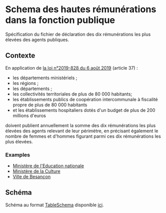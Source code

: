 <MenuSchema />

# Schema des hautes rémunérations dans la fonction publique

Spécification du fichier de déclaration des dix rémunérations les plus élevées des agents publiques.

## Contexte
En application de [la loi n°2019-828 du 6 août 2019](https://www.legifrance.gouv.fr/affichTexte.do?cidTexte=JORFTEXT000038889182&categorieLien=id) (article 37) : 

* les départements ministériels ;
* les régions ;
* les départements ;
* les collectivités territoriales de plus de 80 000 habitants;
* les établissements publics de coopération intercommunale à fiscalité propre de plus de 80 000 habitants
* et les établissements hospitaliers dotés d'un budget de plus de 200 millions d'euros 

doivent publient annuellement la somme des dix rémunérations les plus élevées des agents relevant de leur périmètre, en précisant également le nombre de femmes et d'hommes figurant parmi ces dix rémunérations les plus élevées.

### Examples

* [Ministère de l'Education nationale](https://www.data.gouv.fr/fr/datasets/5f0d1fc8ff462cdb2a6dcf0a/)
* [Ministère de la Culture](https://www.data.gouv.fr/fr/datasets/5ed720621bca55ea7d179ef6/)
* [Ville de Besançon](https://www.data.gouv.fr/fr/datasets/5ed778e37f511ace8ecc755a/)

## Schéma
Schéma au format [TableSchema](https://frictionlessdata.io/specs/table-schema) disponible [ici](https://github.com/restuccia/schema-hautes-remunerations/blob/master/schema.json).
